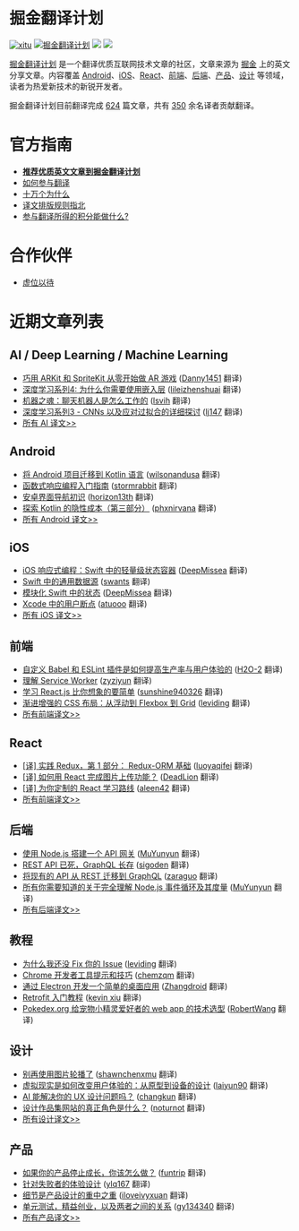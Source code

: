 # 掘金翻译计划

[![xitu](https://camo.githubusercontent.com/c9c9db0a39b56738a62332f0791d58b1522fdf82/68747470733a2f2f7261776769742e636f6d2f616c65656e34322f6261646765732f6d61737465722f7372632f786974752e737667)](https://github.com/xitu/gold-miner)
[![掘金翻译计划](https://rawgit.com/aleen42/badges/master/src/juejin_translation.svg)](https://github.com/xitu/gold-miner/)
[![](https://img.shields.io/badge/weibo-%E6%8E%98%E9%87%91%E7%BF%BB%E8%AF%91%E8%AE%A1%E5%88%92-brightgreen.svg)](http://weibo.com/juejinfanyi)
[![](https://img.shields.io/badge/%E7%9F%A5%E4%B9%8E%E4%B8%93%E6%A0%8F-%E6%8E%98%E9%87%91%E7%BF%BB%E8%AF%91%E8%AE%A1%E5%88%92-blue.svg)](https://zhuanlan.zhihu.com/juejinfanyi)

[掘金翻译计划](https://juejin.im/tag/%E6%8E%98%E9%87%91%E7%BF%BB%E8%AF%91%E8%AE%A1%E5%88%92) 是一个翻译优质互联网技术文章的社区，文章来源为 [掘金](https://juejin.im) 上的英文分享文章。内容覆盖 [Android](#android)、[iOS](#ios)、[React](#react)、[前端](#前端)、[后端](#后端)、[产品](#产品)、[设计](#设计) 等领域，读者为热爱新技术的新锐开发者。

掘金翻译计划目前翻译完成 [624](#近期文章列表) 篇文章，共有 [350](https://github.com/xitu/gold-miner/wiki/%E8%AF%91%E8%80%85%E7%A7%AF%E5%88%86%E8%A1%A8) 余名译者贡献翻译。

# 官方指南

- [**推荐优质英文文章到掘金翻译计划**](https://github.com/xitu/gold-miner/issues/new?title=推荐优秀英文文章&body=-%20原文链接：%0A-%20简要介绍：介绍一下好不好啦，毕竟小编也看不太懂哎_(:з」∠)_)
- [如何参与翻译](https://github.com/xitu/gold-miner/wiki/如何参与翻译)
- [十万个为什么](https://github.com/xitu/gold-miner/wiki/十万个为什么)
- [译文排版规则指北](https://github.com/xitu/gold-miner/wiki/译文排版规则指北)
- [参与翻译所得的积分能做什么?](https://github.com/xitu/gold-miner/wiki/)

# 合作伙伴

- [虚位以待]()

# 近期文章列表

## AI / Deep Learning / Machine Learning

* [巧用 ARKit 和 SpriteKit 从零开始做 AR 游戏](https://juejin.im/post/599aaf746fb9a02477072380?utm_source=gold-miner&utm_medium=readme&utm_campaign=github) ([Danny1451](https://github.com/Danny1451) 翻译)
* [深度学习系列4: 为什么你需要使用嵌入层](https://juejin.im/post/599183c6f265da3e2e5717d2?utm_source=gold-miner&utm_medium=readme&utm_campaign=github) ([lileizhenshuai](https://github.com/lileizhenshuai) 翻译)
* [机器之魂：聊天机器人是怎么工作的](https://juejin.im/post/599155d86fb9a03c467c151d?utm_source=gold-miner&utm_medium=readme&utm_campaign=github) ([lsvih](https://github.com/lsvih) 翻译)
* [深度学习系列3 - CNNs 以及应对过拟合的详细探讨](https://juejin.im/post/598f25b15188257d8643173d?utm_source=gold-miner&utm_medium=readme&utm_campaign=github) ([lj147](https://github.com/lj147) 翻译)
* [所有 AI 译文>>](https://github.com/xitu/gold-miner/blob/master/AI.md)

## Android

* [将 Android 项目迁移到 Kotlin 语言](https://juejin.im/post/599b8cd9f265da24874d0226?utm_source=gold-miner&utm_medium=readme&utm_campaign=github) ([wilsonandusa](https://github.com/wilsonandusa) 翻译)
* [函数式响应编程入门指南](https://juejin.im/post/5996faa46fb9a024747edce4?utm_source=gold-miner&utm_medium=readme&utm_campaign=github) ([stormrabbit](https://github.com/stormrabbit) 翻译)
* [安卓界面导航初识](https://juejin.im/post/5992f8c1518825242238b77b?utm_source=gold-miner&utm_medium=readme&utm_campaign=github) ([horizon13th](https://github.com/horizon13th) 翻译)
* [探索 Kotlin 的隐性成本（第三部分）](https://juejin.im/post/597eb2e26fb9a03c4844e2e1?utm_source=gold-miner&utm_medium=readme&utm_campaign=github) ([phxnirvana](https://github.com/phxnirvana) 翻译)
* [所有 Android 译文>>](https://github.com/xitu/gold-miner/blob/master/android.md)

## iOS

* [iOS 响应式编程：Swift 中的轻量级状态容器](https://juejin.im/post/599652ee6fb9a024903a8d59?utm_source=gold-miner&utm_medium=readme&utm_campaign=github) ([DeepMissea](https://github.com/DeepMissea) 翻译)
* [Swift 中的通用数据源](https://juejin.im/post/5990fd7b51882548bc7cabd8?utm_source=gold-miner&utm_medium=readme&utm_campaign=github) ([swants](https://github.com/swants) 翻译)
* [模块化 Swift 中的状态](https://juejin.im/post/597962875188253dda0f05a9?utm_source=gold-miner&utm_medium=readme&utm_campaign=github) ([DeepMissea](https://github.com/DeepMissea) 翻译)
* [Xcode 中的用户断点](https://juejin.im/post/597934335188253dfb7b0db7?utm_source=gold-miner&utm_medium=readme&utm_campaign=github) ([atuooo](https://github.com/atuooo) 翻译)
* [所有 iOS 译文>>](https://github.com/xitu/gold-miner/blob/master/ios.md)

## 前端

* [自定义 Babel 和 ESLint 插件是如何提高生产率与用户体验的](https://juejin.im/post/599519e06fb9a02499759f71?utm_source=gold-miner&utm_medium=readme&utm_campaign=github) ([H2O-2](https://github.com/H2O-2) 翻译)
* [理解 Service Worker](https://juejin.im/post/599163316fb9a03c3c14d751?utm_source=gold-miner&utm_medium=readme&utm_campaign=github) ([zyziyun](https://github.com/zyziyun) 翻译)
* [学习 React.js 比你想象的要简单](https://juejin.im/post/599156cc6fb9a03c3a25db08?utm_source=gold-miner&utm_medium=readme&utm_campaign=github) ([sunshine940326](https://github.com/sunshine940326) 翻译)
* [渐进增强的 CSS 布局：从浮动到 Flexbox 到 Grid](https://juejin.im/post/5987acfd6fb9a03c502288f3?utm_source=gold-miner&utm_medium=readme&utm_campaign=github) ([leviding](https://github.com/leviding) 翻译)
* [所有前端译文>>](https://github.com/xitu/gold-miner/blob/master/front-end.md)

## React

* [[译] 实践 Redux，第 1 部分： Redux-ORM 基础](https://gold.xitu.io/entry/58249792a0bb9f0058dd30ab?utm_source=gold-miner&utm_medium=readme&utm_campaign=github) ([luoyaqifei](https://github.com/luoyaqifei) 翻译)
* [[译] 如何用 React 完成图片上传功能？](https://gold.xitu.io/entry/57b923225bbb50005b794943?utm_source=gold-miner&utm_medium=readme&utm_campaign=github) ([DeadLion](https://github.com/DeadLion) 翻译)
* [[译] 为你定制的 React 学习路线](https://gold.xitu.io/entry/578375b85bbb5000610cc247?utm_source=gold-miner&utm_medium=readme&utm_campaign=github) ([aleen42](http://aleen42.github.io/pc.html) 翻译)
* [所有前端译文>>](https://github.com/xitu/gold-miner/blob/master/front-end.md)


## 后端

* [使用 Node.js 搭建一个 API 网关](https://juejin.im/post/5992769151882548b17f76a6?utm_source=gold-miner&utm_medium=readme&utm_campaign=github) ([MuYunyun](https://github.com/MuYunyun) 翻译)
* [REST API 已死，GraphQL 长存](https://juejin.im/post/5991667b518825485d28dfb1?utm_source=gold-miner&utm_medium=readme&utm_campaign=github) ([sigoden](https://github.com/sigoden) 翻译)
* [将现有的 API 从 REST 迁移到 GraphQL](https://juejin.im/post/598eb22af265da3e26097835?utm_source=gold-miner&utm_medium=readme&utm_campaign=github) ([zaraguo](https://github.com/zaraguo) 翻译)
* [所有你需要知道的关于完全理解 Node.js 事件循环及其度量](https://juejin.im/post/5984816a518825265674c8f6?utm_source=gold-miner&utm_medium=readme&utm_campaign=github) ([MuYunyun](https://github.com/MuYunyun) 翻译)
* [所有后端译文>>](https://github.com/xitu/gold-miner/blob/master/backend.md)

## 教程

* [为什么我还没 Fix 你的 Issue](https://juejin.im/post/59950fd9f265da248535b46d?utm_source=gold-miner&utm_medium=readme&utm_campaign=github) ([leviding](https://github.com/leviding) 翻译)
* [Chrome 开发者工具提示和技巧](http://gold.xitu.io/entry/56d56f4dc4c971005193ecec?utm_source=gold-miner&utm_medium=readme&utm_campaign=github) ([chemzqm](https://github.com/chemzqm) 翻译)
* [通过 Electron 开发一个简单的桌面应用](http://gold.xitu.io/entry/56aae5e4a633bd0257ae4ab8?utm_source=gold-miner&utm_medium=readme&utm_campaign=github) ([Zhangdroid](https://github.com/Zhangdroid) 翻译)
* [Retrofit 入门教程](http://gold.xitu.io/entry/56cc4085128fe100580dd0ca?utm_source=gold-miner&utm_medium=readme&utm_campaign=github) ([kevin xiu](https://github.com/xiuweikang) 翻译)
* [Pokedex.org 给宠物小精灵爱好者的 web app 的技术选型](http://gold.xitu.io/entry/56cebb8edf0eea79dc7c1ff0?utm_source=gold-miner&utm_medium=readme&utm_campaign=github) ([RobertWang](https://github.com/RobertWang) 翻译)


## 设计

* [别再使用图片轮播了](https://juejin.im/post/599cf1596fb9a02481205803?utm_source=gold-miner&utm_medium=readme&utm_campaign=github) ([shawnchenxmu](https://github.com/shawnchenxmu) 翻译)
* [虚拟现实是如何改变用户体验的：从原型到设备的设计](https://juejin.im/post/599683e0f265da24996015cb?utm_source=gold-miner&utm_medium=readme&utm_campaign=github) ([laiyun90](https://github.com/laiyun90) 翻译)
* [AI 能解决你的 UX 设计问题吗？](https://juejin.im/post/5992aa306fb9a03c445df727?utm_source=gold-miner&utm_medium=readme&utm_campaign=github) ([changkun](https://github.com/changkun) 翻译)
* [设计作品集网站的真正角色是什么？](https://juejin.im/post/598959b65188253d2968eaab?utm_source=gold-miner&utm_medium=readme&utm_campaign=github) ([noturnot](https://github.com/noturnot) 翻译)
* [所有设计译文>>](https://github.com/xitu/gold-miner/blob/master/design.md)


## 产品

* [如果你的产品停止成长，你该怎么做？](https://juejin.im/post/5985935c518825261a2d222f?utm_source=gold-miner&utm_medium=readme&utm_campaign=github) ([funtrip](https://github.com/funtrip) 翻译)
* [针对失败者的体验设计](https://juejin.im/post/59013f6eda2f60005de40516/?utm_source=gold-miner&utm_medium=readme&utm_campaign=github) ([ylq167](https://github.com/ylq167) 翻译)
* [细节是产品设计的重中之重](https://juejin.im/post/58ed96aaa22b9d00634732e9/?utm_source=gold-miner&utm_medium=readme&utm_campaign=github) ([iloveivyxuan](https://github.com/iloveivyxuan) 翻译)
* [单元测试，精益创业，以及两者之间的关系](https://juejin.im/post/58d90a3b44d90400694505c4/?utm_source=gold-miner&utm_medium=readme&utm_campaign=github) ([gy134340](http://gy134340.com/) 翻译)
* [所有产品译文>>](https://github.com/xitu/gold-miner/blob/master/product.md)
